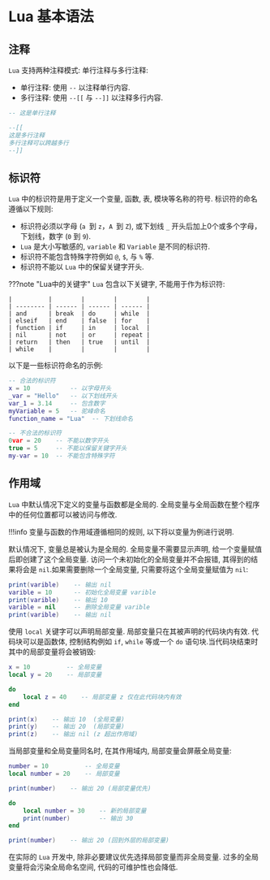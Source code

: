 # Lua 基本语法

## 注释

`Lua` 支持两种注释模式: 单行注释与多行注释:

- 单行注释: 使用 `--` 以注释单行内容.
- 多行注释: 使用 `--[[` 与 `--]]` 以注释多行内容.

```lua
-- 这是单行注释

--[[
这是多行注释
多行注释可以跨越多行
--]]
```

## 标识符

`Lua` 中的标识符是用于定义一个变量, 函数, 表, 模块等名称的符号. 标识符的命名遵循以下规则:

- 标识符必须以字母 (`a `到 `z`，`A `到 `Z`), 或下划线 `_` 开头后加上0个或多个字母，下划线，数字 (`0` 到 `9`).
- `Lua` 是大小写敏感的,  `variable` 和 `Variable` 是不同的标识符.
- 标识符不能包含特殊字符例如 `@`, `$`, 与 `%` 等.
- 标识符不能以 `Lua` 中的保留关键字开头.

???note "Lua中的关键字"
    `Lua` 包含以下关键字, 不能用于作为标识符:

    |          |        |        |        |
    | -------- | ------ | ------ | ------ |
    | and      | break  | do     | while  |
    | elseif   | end    | false  | for    |
    | function | if     | in     | local  |
    | nil      | not    | or     | repeat |
    | return   | then   | true   | until  |
    | while    |        |        |        |

以下是一些标识符命名的示例:

```lua
-- 合法的标识符
x = 10           -- 以字母开头
_var = "Hello"   -- 以下划线开头
var_1 = 3.14     -- 包含数字
myVariable = 5   -- 驼峰命名
function_name = "Lua"  -- 下划线命名

-- 不合法的标识符
0var = 20    -- 不能以数字开头
true = 5     -- 不能以保留关键字开头
my-var = 10  -- 不能包含特殊字符
```

## 作用域

`Lua` 中默认情况下定义的变量与函数都是全局的. 全局变量与全局函数在整个程序中的任何位置都可以被访问与修改.     

!!!info
    变量与函数的作用域遵循相同的规则, 以下将以变量为例进行说明.

默认情况下, 变量总是被认为是全局的. 全局变量不需要显示声明, 给一个变量赋值后即创建了这个全局变量. 访问一个未初始化的全局变量并不会报错, 其得到的结果将会是 `nil`.如果需要删除一个全局变量, 只需要将这个全局变量赋值为 `nil`:

```lua
print(varible)    -- 输出 nil
varible = 10      -- 初始化全局变量 varible
print(varible)    -- 输出 10
varible = nil     -- 删除全局变量 varible
print(varible)    -- 输出 nil
```

使用 `local` 关键字可以声明局部变量. 局部变量只在其被声明的代码块内有效. 代码块可以是函数体, 控制结构例如 `if`, `while` 等或一个 `do` 语句块.当代码块结束时其中的局部变量将会被销毁:

```lua
x = 10          -- 全局变量
local y = 20    -- 局部变量

do
    local z = 40    -- 局部变量 z 仅在此代码块内有效
end

print(x)    -- 输出 10  (全局变量)
print(y)    -- 输出 20  (局部变量)
print(z)    -- 输出 nil (z 超出作用域)
```

当局部变量和全局变量同名时, 在其作用域内, 局部变量会屏蔽全局变量:

```lua
number = 10          -- 全局变量
local number = 20    -- 局部变量

print(number)    -- 输出 20 (局部变量优先)

do
    local number = 30    -- 新的局部变量
    print(number)        -- 输出 30
end

print(number)    -- 输出 20 (回到外层的局部变量)
```

在实际的 `Lua` 开发中, 除非必要建议优先选择局部变量而非全局变量. 过多的全局变量将会污染全局命名空间, 代码的可维护性也会降低.